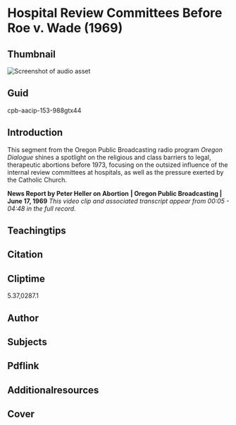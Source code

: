 # Hospital Review Committees Before Roe v. Wade (1969)

## Thumbnail

![Screenshot of audio asset](https://s3.amazonaws.com/americanarchive.org/primary_source_sets/audio-digitized.jpg "Screenshot audio asset")


## Guid
cpb-aacip-153-988gtx44 

## Introduction

This segment from the Oregon Public Broadcasting radio program _Oregon Dialogue_ shines a spotlight on the religious and class barriers to legal, therapeutic abortions before 1973, focusing on the outsized influence of the internal review committees at hospitals, as well as the pressure exerted by the Catholic Church. 

<b>News Report by Peter Heller on Abortion</b>
<b>| Oregon Public Broadcasting | June 17, 1969</b>
<i>This video clip and associated transcript appear from 00:05 - 04:48 in the full record.</i>

## Teachingtips

## Citation

## Cliptime

5.37,0287.1

## Author
## Subjects
## Pdflink
## Additionalresources
## Cover
